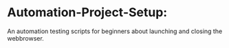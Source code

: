 # Automation-Project-Setup:
An automation testing scripts for beginners about launching and closing the webbrowser.
